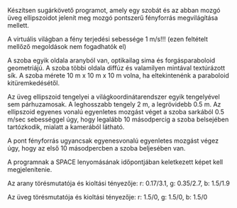 Készítsen sugárkövető programot, amely egy szobát és az abban mozgó üveg ellipszoidot jelenít meg mozgó pontszerű fényforrás megvilágítása mellett.

A virtuális világban a fény terjedési sebessége 1 m/s!!! (ezen feltételt mellőző megoldások nem fogadhatók el)

A szoba egyik oldala aranyból van, optikailag sima és forgásparaboloid geometriájú. A szoba többi oldala diffúz és valamilyen mintával textúrázott sík. A szoba mérete 10 m x 10 m x 10 m volna, ha eltekintenénk a paraboloid kitüremkedésétől.

Az üveg ellipszoid tengelyei a világkoordinátarendszer egyik tengelyével sem párhuzamosak. A leghosszabb tengely 2 m, a legrövidebb 0.5 m. Az ellipszoid egyenes vonalú egyenletes mozgást véget a szoba sarkából 0.5 m/sec sebességgel úgy, hogy legalább 10 másodpercig a szoba belsejében tartózkodik, mialatt a kamerából látható.

A pont fényforrás ugyancsak egyenesvonalú egyenletes mozgást végez úgy, hogy az első 10 másodpercben a szoba beljesében van.

A programnak a SPACE lenyomásának időpontjában keletkezett képet kell megjelenítenie.

Az arany törésmutatója és kioltási tényezője: r: 0.17/3.1, g: 0.35/2.7, b: 1.5/1.9

Az üveg törésmutatója és kioltási tényezője: r: 1.5/0, g: 1.5/0, b: 1.5/0